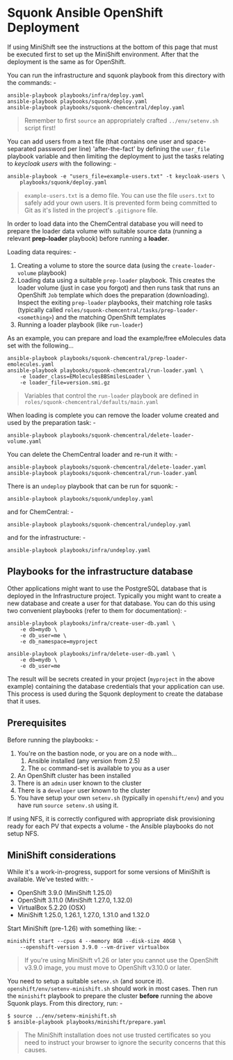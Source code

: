 # Squonk Ansible OpenShift Deployment

If using MiniShift see the instructions at the bottom of this page that must be
executed first to set up the MiniShift environment. After that the deployment is
the same as for OpenShift.

You can run the infrastructure and squonk playbook from this
directory with the commands: -

    ansible-playbook playbooks/infra/deploy.yaml
    ansible-playbook playbooks/squonk/deploy.yaml
    ansible-playbook playbooks/squonk-chemcentral/deploy.yaml

>   Remember to first `source` an appropriately crafted
    `../env/setenv.sh` script first!

You can add users from a text file (that contains one user and space-separated
password per line) 'after-the-fact' by defining the `user_file` playbook
variable and then limiting the deployment to just the tasks relating to
_keycloak users_ with the following: -

    ansible-playbook -e "users_file=example-users.txt" -t keycloak-users \
        playbooks/squonk/deploy.yaml

>   `example-users.txt` is a demo file. You can use the file `users.txt`
    to safely add your own users. It is prevented form being committed to
    Git as it's listed in the project's `.gitignore` file.

In order to load data into the ChemCentral database you will need to prepare
the loader data volume with suitable source data (running a relevant
**prep-loader** playbook) before running a **loader**.

Loading data requires: -

1.  Creating a volume to store the source data
    (using the `create-loader-volume` playbook)
1.  Loading data using a suitable `prep-loader` playbook. This creates the
    loader volume (just in case you forgot) and then runs task that runs
    an OpenShift `Job` template which does the preparation (downloading).
    Inspect the exiting `prep-loader` playbooks,
    their matching role tasks (typically called
    `roles/squonk-chemcentral/tasks/prep-loader-<something>`)
    and the matching OpenShift templates
1.  Running a loader playbook (like `run-loader`)

As an example, you can prepare and load the example/free eMolecules
data set with the following...

    ansible-playbook playbooks/squonk-chemcentral/prep-loader-emolecules.yaml
    ansible-playbook playbooks/squonk-chemcentral/run-loader.yaml \
        -e loader_class=EMoleculesBBSmilesLoader \
        -e loader_file=version.smi.gz

>   Variables that control the `run-loader` playbook are defined in
    `roles/squonk-chemcentral/defaults/main.yaml`
    
When loading is complete you can remove the loader volume created and used by
the preparation task: -

    ansible-playbook playbooks/squonk-chemcentral/delete-loader-volume.yaml

You can delete the ChemCentral loader and re-run it with: -

    ansible-playbook playbooks/squonk-chemcentral/delete-loader.yaml
    ansible-playbook playbooks/squonk-chemcentral/run-loader.yaml
        
There is an `undeploy` playbook that can be run for squonk: -

    ansible-playbook playbooks/squonk/undeploy.yaml

and for ChemCentral: -

    ansible-playbook playbooks/squonk-chemcentral/undeploy.yaml

and for the infrastructure: -

    ansible-playbook playbooks/infra/undeploy.yaml

## Playbooks for the infrastructure database
Other applications might want to use the PostgreSQL database that is deployed
in the Infrastructure project. Typically you might want to create a new
database and create a user for that database. You can do this using two
convenient playbooks (refer to them for documentation): -

    ansible-playbook playbooks/infra/create-user-db.yaml \
        -e db=mydb \
        -e db_user=me \
        -e db_namespace=myproject
        
    ansible-playbook playbooks/infra/delete-user-db.yaml \
        -e db=mydb \
        -e db_user=me

The result will be secrets created in your project
(`myproject` in the above example) containing  the database credentials that
your application can use. This process is used during the Squonk 
deployment to create the database that it uses.

## Prerequisites
Before running the playbooks: -

1.  You're on the bastion node, or you are on a node with...
    1.  Ansible installed (any version from 2.5)
    1.  The `oc` command-set is available to you as a user
1.  An OpenShift cluster has been installed
1.  There is an `admin` user known to the cluster
1.  There is a `developer` user known to the cluster
1.  You have setup your own `setenv.sh` (typically in `openshift/env`)
    and you have run `source setenv.sh` using it.

If using NFS, it is correctly configured with appropriate
disk provisioning ready for each PV that expects a volume -
the Ansible playbooks do not setup NFS.

## MiniShift considerations
While it's a work-in-progress, support for some versions of MiniShift is
available. We've tested with: -

-   OpenShift 3.9.0 (MiniShift 1.25.0)
-   OpenShift 3.11.0 (MiniShift 1.27.0, 1.32.0)
-   VirtualBox 5.2.20 (OSX)
-   MiniShift 1.25.0, 1.26.1, 1.27.0, 1.31.0 and 1.32.0 

Start MiniShift (pre-1.26) with something like: -

    minishift start --cpus 4 --memory 8GB --disk-size 40GB \
        --openshift-version 3.9.0 --vm-driver virtualbox

>   If you're using MiniShift v1.26 or later you cannot use the OpenShift
    v3.9.0 image, you must move to OpenShift v3.10.0 or later.
 
You need to setup a suitable `setenv.sh` (and source it).
`openshift/env/setenv-minishift.sh` should work in most cases.
Then run the `minishift` playbook to prepare the cluster **before** running
the above Squonk plays. From this directory, run: -

    $ source ../env/setenv-minishift.sh
    $ ansible-playbook playbooks/minishift/prepare.yaml

>   The MiniShift installation does not use trusted certificates so
    you need to instruct your browser to ignore the security concerns
    that this causes.
